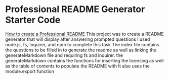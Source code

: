 # Professional README Generator Starter Code

[How to create a Professional README](https://coding-boot-camp.github.io/full-stack/github/professional-readme-guide)
This project was to create a README generator that will display after answering prompted questions
I used node.js, fs, Inquirer, and npm to complete this task
The index file contains the questions to be filled in to generate the readme as well as linking the generateMarkdown file and requiring fs and inquirer.
the generateMarkdown contains the functions for inserting the licensing as well as the table of contents to populate the README with
It also uses the module.export function
